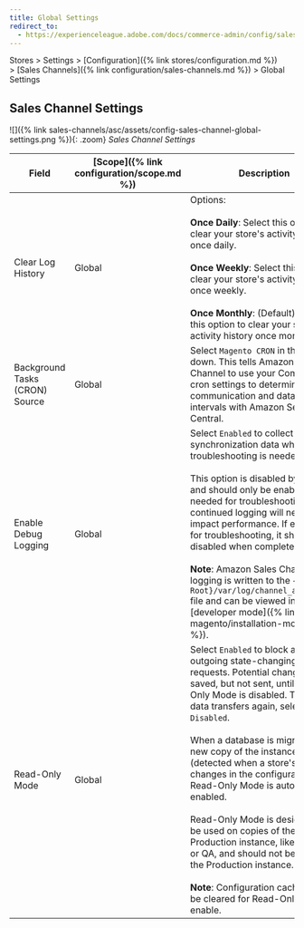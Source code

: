 ```yaml
---
title: Global Settings
redirect_to:
  - https://experienceleague.adobe.com/docs/commerce-admin/config/sales-channels.html
---
```


Stores > Settings > [Configuration]({% link stores/configuration.md %}) > [Sales Channels]({% link configuration/sales-channels.md %}) > Global Settings

## Sales Channel Settings

![]({% link sales-channels/asc/assets/config-sales-channel-global-settings.png %}){: .zoom}
_Sales Channel Settings_

|Field|[Scope]({% link configuration/scope.md %})|Description|
|--- |--- |--- |
|Clear Log History|Global|Options:<br/><br/>**Once Daily**: Select this option to clear your store's activity history once daily.<br/><br/>**Once Weekly**: Select this option to clear your store's activity history once weekly.<br/><br/>**Once Monthly**: (Default) Select this option to clear your store's activity history once monthly.|
|Background Tasks (CRON) Source|Global|Select `Magento CRON` in the drop-down. This tells Amazon Sales Channel to use your Commerce cron settings to determine communication and data sync intervals with Amazon Seller Central.|
|Enable Debug Logging|Global|Select `Enabled` to collect additional synchronization data when troubleshooting is needed.<br/><br/>This option is disabled by default and should only be enabled when needed for troubleshooting, as continued logging will negatively impact performance. If enabled for troubleshooting, it should be disabled when complete.<br/><br/>**Note**: Amazon Sales Channel logging is written to the `{Commerce Root}/var/log/channel_amazon.log` file and can be viewed in [developer mode]({% link magento/installation-modes.md %}).|
|Read-Only Mode|Global|Select `Enabled` to block all outgoing state-changing API requests. Potential changes are saved, but not sent, until Read-Only Mode is disabled. To start the data transfers again, select `Disabled`.<br/><br/>When a database is migrated to a new copy of the instance (detected when a store's URL changes in the configuration), Read-Only Mode is automatically enabled.<br/><br/>Read-Only Mode is designed to be used on copies of the Production instance, like Staging or QA, and should not be used on the Production instance.<br/><br/>**Note**: Configuration cache must be cleared for Read-Only Mode to enable.|
